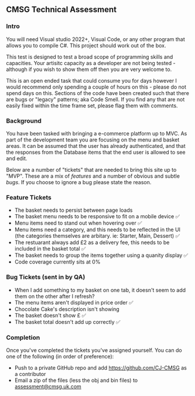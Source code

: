 

## CMSG Technical Assessment

### Intro
You will need Visual studio 2022+, Visual Code, or any other program that allows you to compile C#. This project should work out of the box.

This test is designed to test a broad scope of programming skills and capacities. Your artisitc capacity as a developer are not being tested - although if you wish to show them off then you are very welcome to.

This is an open ended task that could consume you for days however I would recommend only spending a couple of hours on this - please do not spend days on this. Sections of the code have been created such that there are bugs or "legacy" patterns; aka Code Smell. If you find any that are not easily fixed within the time frame set, please flag them with comments.

### Background

You have been tasked with bringing a e-commerce platform up to MVC. As part of the development team you are focusing on the menu and basket areas. It can be assumed that the user has already authenticated, and that the responses from the Database items that the end user is allowed to see and edit.

Below are a number of "tickets" that are needed to bring this site up to "MVP". These are a mix of *features* and a number of obvious and subtle *bugs*. If you choose to ignore a bug please state the reason.


### Feature Tickets
- The basket needs to persist between page loads
- The basket menu needs to be responsive to fit on a mobile device  ✅ 
- Menu items need to stand out when hovering over  ✅ 
- Menu items need a category, and this needs to be reflected in the UI (the categories themselves are arbitary. ie: Starter, Main, Dessert)  ✅ 
- The restuarant always add £2 as a delivery fee, this needs to be included in the basket total  ✅ 
- The basket needs to group the items together using a quanity display  ✅ 
- Code coverage currently sits at 0%

### Bug Tickets (sent in by QA)
- When I add something to my basket on one tab, it doesn't seem to add them on the other after I refresh?
- The menu items aren't displayed in price order  ✅ 
- Chocolate Cake's description isn't showing
- The basket doesn't show £  ✅ 
- The basket total doesn't add up correctly  ✅ 


### Completion

Once you've completed the tickets you've assigned yourself. You can do one of the following (in order of preference):

- Push to a private GitHub repo and add https://github.com/CJ-CMSG as a contributor 
- Email a zip of the files (less the obj and bin files) to assessment@cmsg.uk.com
